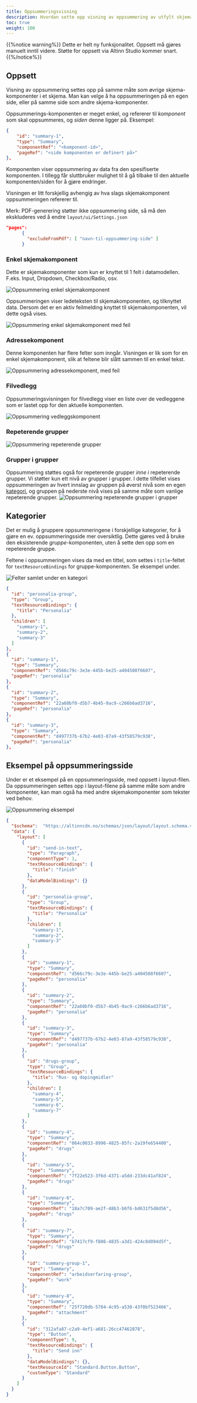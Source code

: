 ```yaml
---
title: Oppsummeringsvisning
description: Hvordan sette opp visning av oppsummering av utfylt skjema
toc: true
weight: 100
---
```


{{%notice warning%}}
Dette er helt ny funksjonalitet. Oppsett må gjøres manuelt inntil videre. Støtte for oppsett via Altinn Studio kommer snart.
{{%/notice%}}

## Oppsett
Visning av oppsummering settes opp på samme måte som øvrige skjema-komponenter i et skjema.
Man kan velge å ha oppsummeringen på en egen side, eller på samme side som andre skjema-komponenter.

Oppsummerings-komponenten er meget enkel, og refererer til _komponent_ som skal oppsummeres, og _siden_ denne ligger på. Eksempel:

```json {hl_lines=[4]}
{
    "id": "summary-1",
    "type": "Summary",
    "componentRef": "<komponent-id>",
    "pageRef": "<side komponenten er definert på>"
},
```

Komponenten viser oppsummering av data fra den spesifiserte komponenten. I tillegg får sluttbruker mulighet
til å gå tilbake til den aktuelle komponenten/siden for å gjøre endringer. 

Visningen er litt forskjellig avhengig av hva slags skjemakomponent oppsummeringen refererer til.

Merk: PDF-generering støtter ikke oppsummering side, så må den ekskluderes ved å endre `layout/ui/Settings.json`
```json
"pages": 
      { 
        "excludeFromPdf": [ "navn-til-oppsummering-side" ] 
      }
```
### Enkel skjemakomponent
Dette er skjemakomponenter som kun er knyttet til 1 felt i datamodellen. F.eks. Input, Dropdown, Checkbox/Radio, osv.

![Oppsummering enkel skjemakomponent](simple-summary.png "Oppsummering enkel skjemakomponent")

Oppsummeringen viser ledeteksten til skjemakomponenten, og tilknyttet data. Dersom det er en aktiv feilmelding
knyttet til skjemakomponenten, vil dette også vises.

![Oppsummering enkel skjemakomponent med feil](simple-summary-error.png "Oppsummering enkel skjemakomponent med feil")

### Adressekomponent
Denne komponenten har flere felter som inngår. Visningen er lik som for en enkel skjemakomponent, 
slik at feltene blir slått sammen til en enkel tekst. 

![Oppsummering adressekomponent, med feil](summary-address.png "Oppsummering adressekomponent, med feil")

### Filvedlegg
Oppsummeringsvisningen for filvedlegg viser en liste over de vedleggene som er lastet opp for den aktuelle
komponenten.

![Oppsummering vedleggskomponent](attachment-summary.png "Oppsummering vedleggskomponent")

### Repeterende grupper
![Oppsummering repeterende grupper](group-summary.png "Oppsummering repeterende grupper")

### Grupper i grupper
Oppsummering støttes også for repeterende grupper _inne i_ repeterende grupper. Vi støtter kun ett nivå av 
grupper i grupper. I dette tilfellet vises oppsummeringen av hvert innslag av gruppen på øverst nivå som en
egen [kategori](#kategorier), og gruppen på nederste nivå vises på samme måte som vanlige repeterende
grupper.
![Oppsummering repeterende grupper i grupper](nested-group-summary.png "Oppsummering repeterende grupper i grupper")

## Kategorier
Det er mulig å gruppere oppsummeringene i forskjellige kategorier, for å gjøre en ev. oppsummeringsside
mer oversiktlig. Dette gjøres ved å bruke den eksisterende _gruppe_-komponenten, uten å sette den opp
som en repeterende gruppe. 

Feltene i oppsummeringen vises da med en tittel, som settes i `title`-feltet for `textResourceBindings` for 
gruppe-komponenten. Se eksempel under.

![Felter samlet under en kategori](category-summary.png "Felter samlet under en kategori")

```json
{
  "id": "personalia-group",
  "type": "Group",
  "textResourceBindings": {
    "title": "Personalia"
  },
  "children": [
    "summary-1",
    "summary-2",
    "summary-3"
  ]
},
{
  "id": "summary-1",
  "type": "Summary",
  "componentRef": "d566c79c-3e3e-445b-be25-a404508f6607",
  "pageRef": "personalia"
},
{
  "id": "summary-2",
  "type": "Summary",
  "componentRef": "22a60bf0-d5b7-4b45-9ac9-c266b6ad3716",
  "pageRef": "personalia"
},
{
  "id": "summary-3",
  "type": "Summary",
  "componentRef": "d497737b-67b2-4e03-87a9-43f58579c938",
  "pageRef": "personalia"
},
```

## Eksempel på oppsummeringsside
Under er et eksempel på en oppsummeringsside, med oppsett i layout-filen. Da oppsummeringen settes opp
i layout-filene på samme måte som andre komponenter, kan man også ha med andre skjemakomponenter som tekster
ved behov.

![Oppsummering eksempel](summary.png "Oppsummering eksempel")

```json
{
  "$schema":  "https://altinncdn.no/schemas/json/layout/layout.schema.v1.json",
  "data": {
    "layout": [
      {
        "id": "send-in-text",
        "type": "Paragraph",
        "componentType": 1,
        "textResourceBindings": {
          "title": "finish"
        },
        "dataModelBindings": {}
      },
      {
        "id": "personalia-group",
        "type": "Group",
        "textResourceBindings": {
          "title": "Personalia"
        },
        "children": [
          "summary-1",
          "summary-2",
          "summary-3"
        ]
      },
      {
        "id": "summary-1",
        "type": "Summary",
        "componentRef": "d566c79c-3e3e-445b-be25-a404508f6607",
        "pageRef": "personalia"
      },
      {
        "id": "summary-2",
        "type": "Summary",
        "componentRef": "22a60bf0-d5b7-4b45-9ac9-c266b6ad3716",
        "pageRef": "personalia"
      },
      {
        "id": "summary-3",
        "type": "Summary",
        "componentRef": "d497737b-67b2-4e03-87a9-43f58579c938",
        "pageRef": "personalia"
      },
      {
        "id": "drugs-group",
        "type": "Group",
        "textResourceBindings": {
          "title": "Rus- og dopingmidler"
        },
        "children": [
          "summary-4",
          "summary-5",
          "summary-6",
          "summary-7"
        ]
      },
      {
        "id": "summary-4",
        "type": "Summary",
        "componentRef": "064c0033-8996-4825-85fc-2a19fe654400",
        "pageRef": "drugs"
      },
      {
        "id": "summary-5",
        "type": "Summary",
        "componentRef": "7f22e523-3f6d-4371-a5dd-233dc41af824",
        "pageRef": "drugs"
      },
      {
        "id": "summary-6",
        "type": "Summary",
        "componentRef": "18a7c709-ae2f-48b3-b6f6-bd631f5d8d56",
        "pageRef": "drugs"
      },
      {
        "id": "summary-7",
        "type": "Summary",
        "componentRef": "b7417cf9-f806-4835-a3d1-424c8d094d5f",
        "pageRef": "drugs"
      },
      {
        "id": "summary-group-1",
        "type": "Summary",
        "componentRef": "arbeidserfaring-group",
        "pageRef": "work"
      },
      {
        "id": "summary-8",
        "type": "Summary",
        "componentRef": "25f720db-5784-4c95-a530-43f0bf523466",
        "pageRef": "attachment"
      },
      {
        "id": "312afa87-c2a9-4ef1-a681-26cc47462878",
        "type": "Button",
        "componentType": 9,
        "textResourceBindings": {
          "title": "Send inn"
        },
        "dataModelBindings": {},
        "textResourceId": "Standard.Button.Button",
        "customType": "Standard"
      }
    ]
  }
}
```